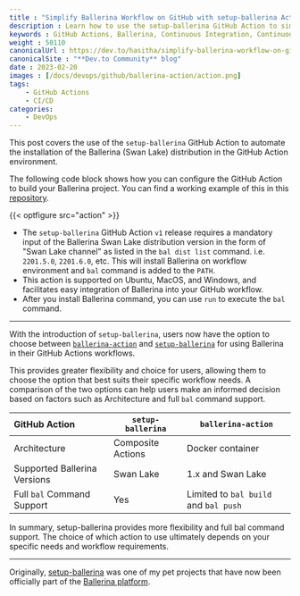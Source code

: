 ```yaml
---
title : "Simplify Ballerina Workflow on GitHub with setup-ballerina Action"
description : Learn how to use the setup-ballerina GitHub Action to simplify Ballerina workflow on GitHub.
keywords : GitHub Actions, Ballerina, Continuous Integration, Continuous Delivery, CI/CD, GitHub
weight : 50110
canonicalUrl : https://dev.to/hasitha/simplify-ballerina-workflow-on-github-with-setup-ballerina-action-452j
canonicalSite : "**Dev.to Community** blog"
date : 2023-02-20
images : [/docs/devops/github/ballerina-action/action.png]
tags:
    - GitHub Actions
    - CI/CD
categories:
    - DevOps
---
```


This post covers the use of the `setup-ballerina` GitHub Action to automate the installation of the Ballerina (Swan Lake) distribution in the GitHub Action environment.

The following code block shows how you can configure the GitHub Action to build your Ballerina project. You can find a working example of this in this [repository](https://github.com/hasithaa/example-setup-ballerina/).

{{< optfigure src="action" >}}

* The `setup-ballerina` GitHub Action `v1` release requires a mandatory input of the Ballerina Swan Lake distribution version in the form of "Swan Lake channel" as listed in the `bal dist list` command. i.e. `2201.5.0`, `2201.6.0`, etc. This will install Ballerina on workflow environment and `bal` command is added to the `PATH`.
* This action is supported on Ubuntu, MacOS, and Windows, and facilitates easy integration of Ballerina into your GitHub workflow.
* After you install Ballerina command, you can use `run` to execute the `bal` command.

---

With the introduction of `setup-ballerina`, users now have the option to choose between [`ballerina-action`](https://github.com/marketplace/actions/ballerina-action) and [`setup-ballerina`](https://github.com/marketplace/actions/setup-ballerina-language) for using Ballerina in their GitHub Actions workflows.

This provides greater flexibility and choice for users, allowing them to choose the option that best suits their specific workflow needs. A comparison of the two options can help users make an informed decision based on factors such as Architecture and full `bal` command support.

| GitHub Action                | `setup-ballerina` | `ballerina-action`                    |
|:-----------------------------|-------------------|---------------------------------------|
| Architecture                 | Composite Actions | Docker container                      |
| Supported Ballerina Versions | Swan Lake         | 1.x and Swan Lake                     |
| Full `bal` Command Support   | Yes               | Limited to `bal build` and `bal push` |



In summary, setup-ballerina provides more flexibility and full bal command support. The choice of which action to use ultimately depends on your specific needs and workflow requirements.

---

Originally, [setup-ballerina](https://github.com/hasithaa/setup-ballerina/) was one of my pet projects that have now been officially part of the [Ballerina platform](https://github.com/ballerina-platform/setup-ballerina/).